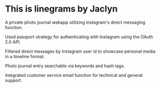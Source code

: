 # This is linegrams by Jaclyn
A private photo journal webapp utilizing instagram's direct messaging function.

Used passport strategy for authenticating with Instagram using the OAuth 2.0 API.

Filtered direct messages by Instagram user id to showcase personal media in a timeline format.

Photo journal entry searchable via keywords and hash tags.

Integrated customer service email function for technical and general support.